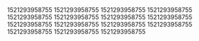 1521293958755
1521293958755
1521293958755
1521293958755
1521293958755
1521293958755
1521293958755
1521293958755
1521293958755
1521293958755
1521293958755
1521293958755
1521293958755
1521293958755
1521293958755